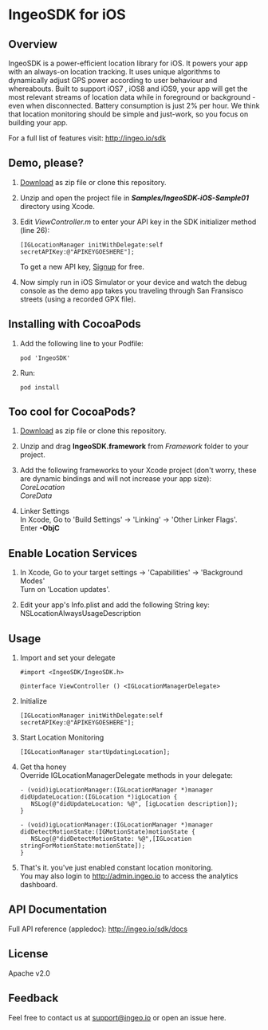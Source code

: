 # IngeoSDK for iOS

## Overview

IngeoSDK is a power-efficient location library for iOS. It powers your app with
an always-on location tracking. It uses unique algorithms to dynamically adjust GPS power according to user
behaviour and whereabouts. Built to support iOS7 , iOS8 and iOS9, your app will
get the most relevant streams of location data while in foreground or background - even when disconnected. Battery consumption is just 2% per hour. We think that location monitoring should be simple and just-work, so you focus on building your app.

For a full list of features visit: http://ingeo.io/sdk

## Demo, please?
1. [Download](https://github.com/IngeoSDK/ingeo-ios-sdk/archive/master.zip) as zip file or clone this repository.
2. Unzip and open the project file in ***Samples/IngeoSDK-iOS-Sample01*** directory using Xcode.
3. Edit *ViewController.m* to enter your API key in the SDK initializer method (line 26):
   ```objc
   [IGLocationManager initWithDelegate:self secretAPIKey:@"APIKEYGOESHERE"];
   ```
                     
   To get a new API key, [Signup](http://admin.ingeo.io/signup.php) for free.  
4. Now simply run in iOS Simulator or your device and watch the debug console as the demo app takes you traveling through San Fransisco streets (using a recorded GPX file).

## Installing with CocoaPods

1. Add the following line to your Podfile:  
   ```
   pod 'IngeoSDK'
   ```

2. Run:  
   ```
   pod install
   ```

## Too cool for CocoaPods?

1. [Download](https://github.com/IngeoSDK/ingeo-ios-sdk/archive/master.zip) as zip file or clone this repository.  

2. Unzip and drag **IngeoSDK.framework** from *Framework* folder to your project.

3. Add the following frameworks to your Xcode project (don't worry, these are dynamic
   bindings and will not increase your app size):   
   *CoreLocation*  
   *CoreData*  

4. Linker Settings  
   In Xcode, Go to 'Build Settings' -> 'Linking' -> 'Other Linker Flags'.  
   Enter **-ObjC**

## Enable Location Services

1. In Xcode, Go to your target settings -> 'Capabilities' -> 'Background Modes'  
    Turn on 'Location updates'.

2. Edit your app's Info.plist and add the following String key:
    NSLocationAlwaysUsageDescription

## Usage

1. Import and set your delegate
   ```objc
   #import <IngeoSDK/IngeoSDK.h>

   @interface ViewController () <IGLocationManagerDelegate>
   ```
   
2. Initialize  
   ```objc
   [IGLocationManager initWithDelegate:self secretAPIKey:@"APIKEYGOESHERE"];
   ```
   
3. Start Location Monitoring
   ```objc
   [IGLocationManager startUpdatingLocation];
   ```

4. Get tha honey  
   Override IGLocationManagerDelegate methods in your delegate:  
   ```objc
   - (void)igLocationManager:(IGLocationManager *)manager didUpdateLocation:(IGLocation *)igLocation {
      NSLog(@"didUpdateLocation: %@", [igLocation description]);
   }

   - (void)igLocationManager:(IGLocationManager *)manager didDetectMotionState:(IGMotionState)motionState {
      NSLog(@"didDetectMotionState: %@",[IGLocation stringForMotionState:motionState]);
   }
   ```

5. That's it. you've just enabled constant location monitoring.  
   You may also login to http://admin.ingeo.io to access the analytics dashboard.

## API Documentation
   Full API reference (appledoc): http://ingeo.io/sdk/docs

## License
   Apache v2.0

## Feedback
   Feel free to contact us at support@ingeo.io or open an issue here.

